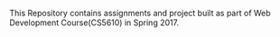 This Repository contains assignments and project built as part of Web Development Course(CS5610) in Spring 2017.
